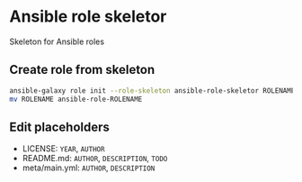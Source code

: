 # Ansible role skeletor
Skeleton for Ansible roles

## Create role from skeleton
```sh
ansible-galaxy role init --role-skeleton ansible-role-skeletor ROLENAME
mv ROLENAME ansible-role-ROLENAME
```

## Edit placeholders
 * LICENSE: `YEAR`, `AUTHOR`
 * README.md: `AUTHOR`, `DESCRIPTION`, `TODO`
 * meta/main.yml: `AUTHOR`, `DESCRIPTION`

[//]: # ( vim: set ft=markdown sw=2 ts=2 noet : )
